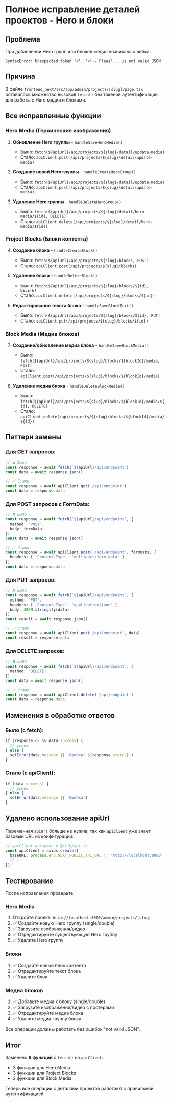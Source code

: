 # Полное исправление деталей проектов - Hero и блоки

## Проблема
При добавлении Hero групп или блоков медиа возникала ошибка:
```
SyntaxError: Unexpected token '<', "<!-- Pleas"... is not valid JSON
```

## Причина
В файле `frontend_next/src/app/admin/projects/[slug]/page.tsx` оставалось множество вызовов `fetch()` без токенов аутентификации для работы с Hero медиа и блоками.

## Все исправленные функции

### Hero Media (Героические изображения)

1. **Обновление Hero группы** - `handleSaveHeroMedia()`
   - Было: `fetch(${apiUrl}/api/projects/${slug}/detail/update-media)`
   - Стало: `apiClient.post(/api/projects/${slug}/detail/update-media)`

2. **Создание новой Hero группы** - `handleCreateHeroGroup()`
   - Было: `fetch(${apiUrl}/api/projects/${slug}/detail/update-media)`
   - Стало: `apiClient.post(/api/projects/${slug}/detail/update-media)`

3. **Удаление Hero группы** - `handleDeleteHeroGroup()`
   - Было: `fetch(${apiUrl}/api/projects/${slug}/detail/hero-media/${id}, DELETE)`
   - Стало: `apiClient.delete(/api/projects/${slug}/detail/hero-media/${id})`

### Project Blocks (Блоки контента)

4. **Создание блока** - `handleCreateBlock()`
   - Было: `fetch(${apiUrl}/api/projects/${slug}/blocks, POST)`
   - Стало: `apiClient.post(/api/projects/${slug}/blocks)`

5. **Удаление блока** - `handleDeleteBlock()`
   - Было: `fetch(${apiUrl}/api/projects/${slug}/blocks/${id}, DELETE)`
   - Стало: `apiClient.delete(/api/projects/${slug}/blocks/${id})`

6. **Редактирование текста блока** - `handleSaveBlockText()`
   - Было: `fetch(${apiUrl}/api/projects/${slug}/blocks/${id}, PUT)`
   - Стало: `apiClient.put(/api/projects/${slug}/blocks/${id})`

### Block Media (Медиа блоков)

7. **Создание/обновление медиа блока** - `handleSaveBlockMedia()`
   - Было: `fetch(${apiUrl}/api/projects/${slug}/blocks/${blockId}/media, POST)`
   - Стало: `apiClient.post(/api/projects/${slug}/blocks/${blockId}/media)`

8. **Удаление медиа блока** - `handleDeleteBlockMedia()`
   - Было: `fetch(${apiUrl}/api/projects/${slug}/blocks/${blockId}/media/${id}, DELETE)`
   - Стало: `apiClient.delete(/api/projects/${slug}/blocks/${blockId}/media/${id})`

## Паттерн замены

### Для GET запросов:
```typescript
// ❌ Было
const response = await fetch(`${apiUrl}/api/endpoint`)
const data = await response.json()

// ✅ Стало
const response = await apiClient.get('/api/endpoint')
const data = response.data
```

### Для POST запросов с FormData:
```typescript
// ❌ Было
const response = await fetch(`${apiUrl}/api/endpoint`, {
  method: 'POST',
  body: formData
})
const data = await response.json()

// ✅ Стало
const response = await apiClient.post('/api/endpoint', formData, {
  headers: { 'Content-Type': 'multipart/form-data' }
})
const data = response.data
```

### Для PUT запросов:
```typescript
// ❌ Было
const response = await fetch(`${apiUrl}/api/endpoint`, {
  method: 'PUT',
  headers: { 'Content-Type': 'application/json' },
  body: JSON.stringify(data)
})
const result = await response.json()

// ✅ Стало
const response = await apiClient.put('/api/endpoint', data)
const result = response.data
```

### Для DELETE запросов:
```typescript
// ❌ Было
const response = await fetch(`${apiUrl}/api/endpoint`, {
  method: 'DELETE'
})
const data = await response.json()

// ✅ Стало
const response = await apiClient.delete('/api/endpoint')
const data = response.data
```

## Изменения в обработке ответов

### Было (с fetch):
```typescript
if (response.ok && data.success) {
  // успех
} else {
  setError(data.message || `Ошибка: ${response.status}`)
}
```

### Стало (с apiClient):
```typescript
if (data.success) {
  // успех
} else {
  setError(data.message || 'Ошибка')
}
```

## Удалено использование apiUrl

Переменная `apiUrl` больше не нужна, так как `apiClient` уже знает базовый URL из конфигурации:
```typescript
// apiClient настроен в @/lib/api.ts
const apiClient = axios.create({
  baseURL: process.env.NEXT_PUBLIC_API_URL || 'http://localhost:8000',
  // ...
});
```

## Тестирование

После исправления проверьте:

### Hero Media
1. Откройте проект: `http://localhost:3000/admin/projects/[slug]`
2. ✅ Создайте новую Hero группу (single/double)
3. ✅ Загрузите изображения/видео
4. ✅ Отредактируйте существующую Hero группу
5. ✅ Удалите Hero группу

### Блоки
1. ✅ Создайте новый блок контента
2. ✅ Отредактируйте текст блока
3. ✅ Удалите блок

### Медиа блоков
1. ✅ Добавьте медиа к блоку (single/double)
2. ✅ Загрузите изображения/видео с постерами
3. ✅ Отредактируйте медиа блока
4. ✅ Удалите медиа группу блока

Все операции должны работать без ошибок "not valid JSON".

## Итог

Заменено **8 функций** с `fetch()` на `apiClient`:
- 3 функции для Hero Media
- 3 функции для Project Blocks
- 2 функции для Block Media

Теперь все операции с деталями проектов работают с правильной аутентификацией.
